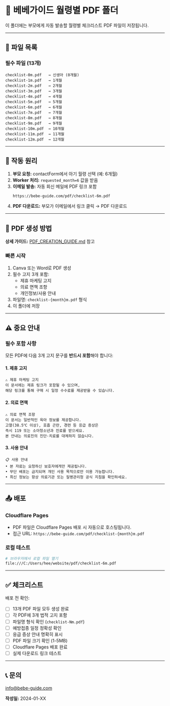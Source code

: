 # 📄 베베가이드 월령별 PDF 폴더

이 폴더에는 부모에게 자동 발송할 월령별 체크리스트 PDF 파일이 저장됩니다.

---

## 📁 파일 목록

### 필수 파일 (13개)
```
checklist-0m.pdf   → 신생아 (0개월)
checklist-1m.pdf   → 1개월
checklist-2m.pdf   → 2개월
checklist-3m.pdf   → 3개월
checklist-4m.pdf   → 4개월
checklist-5m.pdf   → 5개월
checklist-6m.pdf   → 6개월
checklist-7m.pdf   → 7개월
checklist-8m.pdf   → 8개월
checklist-9m.pdf   → 9개월
checklist-10m.pdf  → 10개월
checklist-11m.pdf  → 11개월
checklist-12m.pdf  → 12개월
```

---

## 🔗 작동 원리

1. **부모 요청:** contactForm에서 아기 월령 선택 (예: 6개월)
2. **Worker 처리:** `requested_month=6` 값을 받음
3. **이메일 발송:** 자동 회신 메일에 PDF 링크 포함
   ```
   https://bebe-guide.com/pdf/checklist-6m.pdf
   ```
4. **PDF 다운로드:** 부모가 이메일에서 링크 클릭 → PDF 다운로드

---

## 📝 PDF 생성 방법

**상세 가이드:** [PDF_CREATION_GUIDE.md](./PDF_CREATION_GUIDE.md) 참고

### 빠른 시작
1. Canva 또는 Word로 PDF 생성
2. 필수 고지 3개 포함:
   - 제휴 마케팅 고지
   - 의료 면책 조항
   - 개인정보/사용 안내
3. 파일명: `checklist-{month}m.pdf` 형식
4. 이 폴더에 저장

---

## ⚠️ 중요 안내

### 필수 포함 사항
모든 PDF에 다음 3개 고지 문구를 **반드시 포함**해야 합니다:

#### 1. 제휴 고지
```
⚠️ 제휴 마케팅 고지
이 문서에는 제휴 링크가 포함될 수 있으며,
해당 링크를 통해 구매 시 일정 수수료를 제공받을 수 있습니다.
```

#### 2. 의료 면책
```
⚠️ 의료 면책 조항
이 문서는 일반적인 육아 정보를 제공합니다.
고열(38.5℃ 이상), 호흡 곤란, 경련 등 응급 증상은
즉시 119 또는 소아청소년과 진료를 받으세요.
본 안내는 의료진의 진단·치료를 대체하지 않습니다.
```

#### 3. 사용 안내
```
📋 사용 안내
• 본 자료는 요청하신 보호자에게만 제공됩니다.
• 무단 배포는 금지되며 개인 사용 목적으로만 이용 가능합니다.
• 최신 정보는 항상 의료기관 또는 질병관리청 공식 지침을 확인하세요.
```

---

## 📤 배포

### Cloudflare Pages
- PDF 파일은 Cloudflare Pages 배포 시 자동으로 호스팅됩니다.
- 접근 URL: `https://bebe-guide.com/pdf/checklist-{month}m.pdf`

### 로컬 테스트
```bash
# 브라우저에서 로컬 파일 열기
file:///C:/Users/hee/website/pdf/checklist-6m.pdf
```

---

## ✅ 체크리스트

배포 전 확인:
- [ ] 13개 PDF 파일 모두 생성 완료
- [ ] 각 PDF에 3개 법적 고지 포함
- [ ] 파일명 형식 확인 (`checklist-Nm.pdf`)
- [ ] 예방접종 일정 정확성 확인
- [ ] 응급 증상 안내 명확히 표시
- [ ] PDF 파일 크기 확인 (1-5MB)
- [ ] Cloudflare Pages 배포 완료
- [ ] 실제 다운로드 링크 테스트

---

## 📞 문의

info@bebe-guide.com

**작성일:** 2024-01-XX
